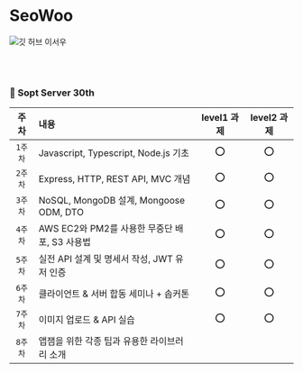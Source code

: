 # SeoWoo
![깃 허브 이서우](https://user-images.githubusercontent.com/20807197/160446198-02afbc26-5041-434d-8806-8e3169d44716.png)

<br><br>
### 📗 Sopt Server 30th  

| 주차 | 내용 | level1 과제 | level2 과제 |
|:------:|:------|:------:|:------:|
|`1주차`| Javascript, Typescript, Node.js 기초 | ⭕ | ⭕ |
|`2주차`| Express, HTTP, REST API, MVC 개념 | ⭕ | ⭕ |
|`3주차`| NoSQL, MongoDB 설계, Mongoose ODM, DTO |⭕  |⭕ |
|`4주차`| AWS EC2와 PM2를 사용한 무중단 배포, S3 사용법 |⭕ | ⭕ |
|`5주차`| 실전 API 설계 및 명세서 작성, JWT 유저 인증 | ⭕  |⭕  |
|`6주차`| 클라이언트 & 서버 합동 세미나 + 솝커톤 |⭕  | ⭕ |
|`7주차`| 이미지 업로드 & API 실습 |⭕ |⭕ |
|`8주차`| 앱잼을 위한 각종 팁과 유용한 라이브러리 소개 |  | |

